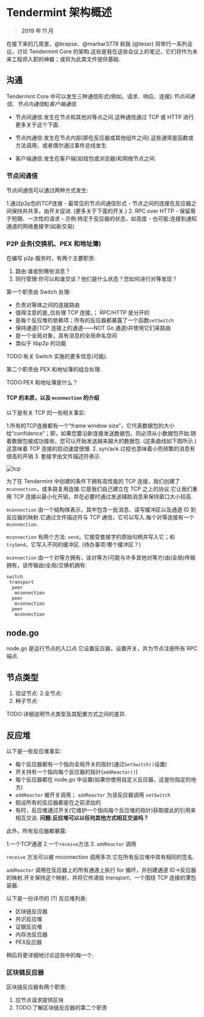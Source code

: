 # Tendermint 架构概述


> **2019 年 11 月**

在接下来的几周里，@brapse、@marbar3778 和我 (@tessr) 将举行一系列会议，讨论 Tendermint Core 的架构.这些是我在这些会议上的笔记，它们将作为未来工程师入职的神器；或将为此类文件提供基础.

## 沟通

Tendermint Core 中可以发生三种通信形式(例如，请求、响应、连接):*节点间通信*、*节点内通信*和*客户端通信*.

- 节点间通信:发生在节点和其他对等点之间.这种通信通过 TCP 或 HTTP 进行.更多关于这个下面.
- 节点内通信:发生在节点内部(即在反应器或其他组件之间).这些通常是函数或方法调用，或者偶尔通过事件总线发生.

- 客户端通信:发生在客户端(如钱包或浏览器)和网络节点之间.

### 节点间通信

节点间通信可以通过两种方式发生:

1.通过p2p包的TCP连接
    - 最常见的节点间通信形式
    - 节点之间的连接在反应器之间保持并共享，由开关促进. (更多关于下面的开关.)
2. RPC over HTTP
    - 保留用于短期、一次性的请求
    - 示例:特定于反应器的状态，如高度
    - 也可能:连接到通知通道的网络套接字(如新交易)

### P2P 业务(交换机、PEX 和地址簿)

在编写 p2p 服务时，有两个主要职责:

1. 路由:谁收到哪些消息？
2. 同行管理:你可以和谁交谈？他们是什么状态？您如何进行对等发现？

第一个职责由 Switch 处理:

- 负责对等体之间的连接路由
- 值得注意的是_仅处理 TCP 连接_； RPC/HTTP 是分开的
- 是每个反应堆的依赖项；所有的反应器都暴露了一个函数`setSwitch`
- 保持通道(TCP 连接上的通道——NOT Go 通道)并使用它们来路由
- 是一个全局对象，具有消息的全局命名空间
- 类似于 libp2p 的功能

TODO:有关 Switch 实施的更多信息(可能).

第二个职责由 PEX 和地址簿的组合处理.

 TODO:PEX 和地址簿是什么？

#### TCP 的本质，以及 `mconnection` 的介绍

以下是有关 TCP 的一些相关事实:

1.所有的TCP连接都有一个“frame window size”，它代表数据包的大小给“confidence”；即，如果您要沿新连接发送数据包，则必须从小数据包开始.随着数据包被成功接收，您可以开始发送越来越大的数据包. (这条曲线如下图所示.)这意味着 TCP 连接的启动速度很慢.
2. syn/ack 过程也意味着小而频繁的消息有很高的开销
3. 套接字由文件描述符表示.

![tcp](../../imgs/tcp-window.png)

为了在 Tendermint 中创建的条件下拥有高性能的 TCP 连接，我们创建了 `mconnection`，或多路复用连接.它是我们自己建立在 TCP 之上的协议.它让我们重用 TCP 连接以最小化开销，并在必要时通过发送辅助消息来保持窗口大小较高.

`mconnection` 由一个结构体表示，其中包含一批消息、读写缓冲区以及通道 ID 到反应器的映射.它通过文件描述符与 TCP 通信，它可以写入.每个对等连接有一个 `mconnection`.

`mconnection` 有两个方法: `send`，它接受套接字的原始句柄并写入它；和 `trySend`，它写入不同的缓冲区. (待办事项:哪个缓冲区？)

`mconnection` 由一个对等方拥有，该对等方(可能与许多其他对等方)由(全局)传输拥有，该传输由(全局)交换机拥有:

<!-- markdownlint-disable -->
```
switch
 transport
  peer
   mconnection
  peer
   mconnection
  peer
   mconnection
```
<!-- markdownlint-restore -->

## node.go

node.go 是运行节点的入口点.它设置反应器，设置开关，并为节点注册所有 RPC 端点.

## 节点类型


1. 验证节点:
2.全节点:
3. 种子节点:

TODO:详细说明节点类型及其配置方式之间的差异.

## 反应堆

以下是一些反应堆事实:

- 每个反应器都有一个指向全局开关的指针(通过`SetSwitch()`设置)
- 开关持有一个指向每个反应器的指针(`addReactor()`)
- 每个反应器都在 node.go 中设置(如果你使用自定义反应器，这是你指定的地方)
- `addReactor` 被开关调用； `addReactor` 为该反应器调用 `setSwitch`
- 假设所有的反应器都是在之前添加的
- 有时，反应堆通过开关(它维护一个指向每个反应堆的指针)获取彼此的引用来相互交谈. **问题:反应堆可以以任何其他方式相互交谈吗？**

此外，所有反应器都暴露:

1.一个TCP通道
2.一个`receive`方法
3. `addReactor` 调用

`receive` 方法可以被 mconnection 调用多次.它在所有反应堆中具有相同的签名.

`addReactor` 调用在反应器上的所有通道上执行 for 循环，并创建通道 ID->反应器的映射.开关保持这个映射，并将它传递给 _transport_，一个围绕 TCP 连接的薄包装器.

以下是一份详尽的 (?) 反应堆列表:

- 区块链反应器
- 共识反应堆
- 证据反应堆
- 内存池反应器
- PEX反应器

稍后将更详细地讨论这些中的每一个.


### 区块链反应器

区块链反应器有两个职责:

1. 应节点请求提供区块
2. TODO:了解区块链反应器的第二个职责
